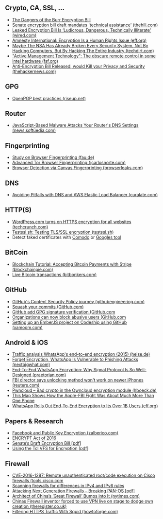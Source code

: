 Crypto, CA, SSL, ...
----------

* [The Dangers of the Burr Encryption Bill](http://www.zdziarski.com/blog/?p=6046)
* [Senate encryption bill draft mandates 'technical assistance' (thehill.com)](http://thehill.com/policy/cybersecurity/275567-senate-intel-encryption-bill-mandates-technical-assistance)
* [Leaked Encryption Bill Is ‘Ludicrous, Dangerous, Technically Illiterate' (wired.com)](http://www.wired.com/2016/04/senates-draft-encryption-bill-privacy-nightmare/)
* [Amnesty International: Encryption Is a Human Rights Issue (eff.org)](https://www.eff.org/deeplinks/2016/03/amnesty-international-encryption-human-rights-issue)
* [Maybe The NSA Has Already Broken Every Security System, Not By Hacking Computers, But By Hacking The Entire Industry (techdirt.com)](https://www.techdirt.com/articles/20160408/10091534133/maybe-nsa-has-already-broken-every-security-system-not-hacking-computers-hacking-entire-industry.shtml)
* ["Active Management Technology": The obscure remote control in some Intel hardware (fsf.org)](https://fsf.org/blogs/community/active-management-technology)
* [Anti-Encryption Bill Released, would Kill your Privacy and Security (thehackernews.com)](https://thehackernews.com/2016/04/anti-encryption-bill.html)



GPG
----------

* [OpenPGP best practices (riseup.net)](https://help.riseup.net/en/security/message-security/openpgp/best-practices)



Router
----------

* [JavaScript-Based Malware Attacks Your Router's DNS Settings (news.softüedia.com)](http://news.softpedia.com/news/javascript-based-malware-attacks-your-router-s-dns-settings-502817.shtml)



Fingerprinting
----------

* [Study on Browser Fingerprinting (fau.de)](https://browser-fingerprint.cs.fau.de/)
* [Advanced Tor Browser Fingerprinting (jcarlosnorte.com)](http://jcarlosnorte.com/security/2016/03/06/advanced-tor-browser-fingerprinting.html)
* [Browser Detection via Canvas Fingerprinting (browserleaks.com)](https://www.browserleaks.com/canvas#canvas-table)


DNS
----------

* [Avoiding Pitfalls with DNS and AWS Elastic Load Balancer (curalate.com)](http://engineering.curalate.com/2016/03/25/elb-and-dns.html)




HTTP(S)
----------

* [WordPress.com turns on HTTPS encryption for all websites (techcrunch.com)](http://techcrunch.com/2016/04/08/wordpress-com-turns-on-https-encryption-for-all-websites/)
* [Testssl.sh: Testing TLS/SSL encryption (testssl.sh)](https://testssl.sh/)
* Detect faked certificates with [Comodo](https://crt.sh/) or [Googles tool](https://www.google.com/transparencyreport/https/ct/)


BitCoin
----------

* [Blockchain Tutorial: Accepting Bitcoin Payments with Stripe (blockchainpie.com)](http://blockchainpie.com/blockchain-tutorial-accept-bitcoin/)
* [Live Bitcoin transactions (bitbonkers.com)](http://bitbonkers.com/)



GitHub
----------

* [GitHub's Content Security Policy journey (githubengineering.com)](http://githubengineering.com/githubs-csp-journey/)
* [Squash your commits (GitHub.com)](https://github.com/blog/2141-squash-your-commits)
* [GitHub add GPG signature verification (GitHub.com](https://github.com/blog/2144-gpg-signature-verification)
* [Organizations can now block abusive users (GitHub.com](https://github.com/blog/2146-organizations-can-now-block-abusive-users)
* [Setting up an EmberJS project on Codeship using GitHub (xamoom.com)](https://xamoom.com/en/2016/04/setting-up-an-emberjs-project-on-codeship-using-github/)



Android & iOS
----------

* [Traffic analysis WhatsApp's end-to-end encryption (2015) (heise.de)](http://www.heise.de/ct/artikel/Keeping-Tabs-on-WhatsApp-s-Encryption-2630361.html)
* [Forget Encryption, WhatsApp Is Vulnerable to Phishing Attacks (nextbigwhat.com)](http://www.nextbigwhat.com/whatsapp-phishing-attacks-297/)
* [End-To-End WhatsApp Encryption: Why Signal Protocol Is So Well-Designed (praetorian.com)](https://www.praetorian.com/blog/whatsapp-end-to-end-encryption-why-signal-protocol-is-well-designed)
* [FBI director says unlocking method won't work on newer iPhones (reuters.com)](http://www.reuters.com/article/us-apple-encryption-fbi-idUSKCN0X4266)
* [Pwncloud – Bad crypto in the Owncloud encryption module (hboeck.de)](https://blog.hboeck.de/archives/880-Pwncloud-bad-crypto-in-the-Owncloud-encryption-module.html)
* [This Map Shows How the Apple-FBI Fight Was About Much More Than One Phone](https://www.aclu.org/blog/speak-freely/map-shows-how-apple-fbi-fight-was-about-much-more-one-phone)
* [WhatsApp Rolls Out End-To-End Encryption to Its Over 1B Users (eff.org)](https://www.eff.org/deeplinks/2016/04/whatsapp-rolls-out-end-end-encryption-its-1bn-users)


Papers & Research
----------

* [Facebook and Public Key Encryption (zalberico.com)](http://zalberico.com/essay/2016/03/23/Facebook-and-Public-Key-Encryption.html)
* [ENCRYPT Act of 2016](https://assets.documentcloud.org/documents/2708079/LIEU-027-Xml-ENCRYPT-Act-of-2016.pdf)
* [Senate’s Draft Encryption Bill [pdf]](https://josephhall.org/f0eabaa89b8ee38577bf7d0fd50ddf0d58ecd27a/307378123-Burr-Encryption-Bill-Discussion-Draft.pdf)
* [Using the Tcl VFS for Encryption [pdf]](http://ftp.mirrorservice.org/sites/ftp.tcl.tk/pub/incoming/p15/PhilBrooks/UsingTclVFSforEncryption.pdf)



Firewall
----------

* [CVE-2016-1287: Remote unauthenticated root/code execution on Cisco firewalls (tools.cisco.com](https://tools.cisco.com/security/center/content/CiscoSecurityAdvisory/cisco-sa-20160210-asa-ike)
* [Scanning firewalls for differences in IPv4 and IPv6 rules](https://0day.work/finding-differences-in-ipv4-and-ipv6-firewalls/)
* [Attacking Next Generation Firewalls – Breaking PAN-OS [pdf]](https://www.troopers.de/media/filer_public/a5/4d/a54da07e-3780-4f83-b4ac-8c620666a60a/paloalto_troopers.pdf)
* [Architect of China’s ‘Great Firewall’ Bumps into It (nytimes.com)](http://www.nytimes.com/2016/04/07/world/asia/china-internet-great-firewall-fang-binxing.html)
* [Chinas Firewall inventor forced to use VPN live on stage to dodge own creation (theregister.co.uk)](http://www.theregister.co.uk/2016/04/07/great_firewall_architect_forced_to_use_vpn/)
* [Filtering HTTPS Traffic With Squid (howtoforge.com)](https://www.howtoforge.com/filtering-https-traffic-with-squid)


